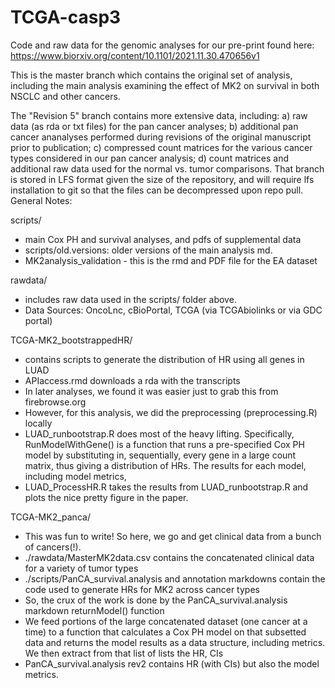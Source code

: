 # TCGA-casp3

Code and raw data for the genomic analyses for our pre-print found here: https://www.biorxiv.org/content/10.1101/2021.11.30.470656v1

This is the master branch which contains the original set of analysis, including the main analysis examining the effect of MK2 on survival in both NSCLC and other cancers. 

The "Revision 5" branch contains more extensive data, including: a) raw data (as rda or txt files) for the pan cancer analyses; b) additional pan cancer ananalyses performed during revisions of the original manuscript prior to publication; c) compressed count matrices for the various cancer types considered in our pan cancer analysis; d) count matrices and additional raw data used for the normal vs. tumor comparisons. That branch is stored in LFS format given the size of the repository, and will require lfs installation to git so that the files can be decompressed upon repo pull. 
General Notes:

scripts/
- main Cox PH and survival analyses, and pdfs of supplemental data
- scripts/old.versions: older versions of the main analysis md.
- MK2analysis_validation - this is the rmd and PDF file for the EA dataset

rawdata/
- includes raw data used in the scripts/ folder above. 
- Data Sources: OncoLnc, cBioPortal, TCGA (via TCGAbiolinks or via GDC portal)

TCGA-MK2_bootstrappedHR/
- contains scripts to generate the distribution of HR using all genes in LUAD
- APIaccess.rmd downloads a rda with the transcripts 
- In later analyses, we found it was easier just to grab this from firebrowse.org
- However, for this analysis, we did the preprocessing (preprocessing.R) locally
- LUAD_runbootstrap.R does most of the heavy lifting. Specifically, RunModelWithGene() is a function that runs a pre-specified Cox PH model by substituting in, sequentially, every gene in a large count matrix, thus giving a distribution of HRs. The results for each model, including model metrics, 
- LUAD_ProcessHR.R takes the results from LUAD_runbootstrap.R and plots the nice pretty figure in the paper. 

TCGA-MK2_panca/
- This was fun to write! So here, we go and get clinical data from a bunch of cancers(!).
- ./rawdata/MasterMK2data.csv contains the concatenated clinical data for a variety of tumor types
- ./scripts/PanCA_survival.analysis and annotation markdowns contain the code used to generate HRs for MK2  across cancer types
- So, the crux of the work is done by the PanCA_survival.analysis markdown returnModel() function
- We feed portions of the large concatenated dataset (one cancer at a time) to a function that calculates a Cox PH model on that subsetted data and returns the model results as a data structure, including metrics. We then extract from that list of lists the HR, CIs
- PanCA_survival.analysis rev2 contains HR (with CIs) but also the model metrics. 
